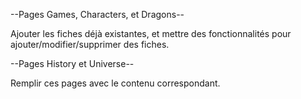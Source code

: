 --Pages Games, Characters, et Dragons--

Ajouter les fiches déjà existantes, et mettre des fonctionnalités pour ajouter/modifier/supprimer des fiches.


--Pages History et Universe--

Remplir ces pages avec le contenu correspondant.
